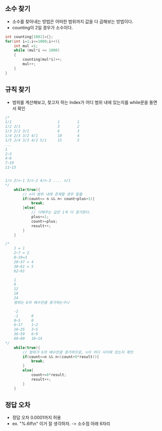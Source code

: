 

## 소수 찾기
- 소수를 찾아내는 방법은 어떠한 범위까지 값을 다 곱해보는 방법이다.
- counting이 2일 경우가 소수이다.
``` C++
int counting[1001]={};
for(int i=1;i<=1000;i++){
    int mul =1;
    while (mul*i <= 1000)
    {
        counting[mul*i]++;
        mul++;
    }
}
```

## 규칙 찾기
- 범위를 계산해보고, 찾고자 하는 Index가 어디 범위 내에 있는지를 while문을 돌면서 확인
``` C++
/*
1/1                     1        1
1/2 2/1                 3        2
1/3 2/2 3/1             6        3
1/4 2/3 3/2 4/1         10       4
1/5 2/4 3/3 4/2 5/1     15       5
...
1
2~3
4~6
7~10
11~15


1/n 2/n-1 3/n-2 4/n-3 .... n/1
*/
    while(true){
        // n이 범위 내에 존재할 경우 탈출
        if(count<= n && n< count+plus+1){
            break;
        }else{
            // 더해주는 값은 1씩 더 증가한다.
            plus+=1;
            count+=plus;
            result++;
        }
    }
```

``` C++
/*
    1 = 1           
    2~7 = 2         
    8~19=3
    20~37 = 4
    38~61 = 5
    62~91

    1
    6
    12
    18
    24
    범위는 6의 배수만큼 증가하는구나

    -2
    -1      0
    0~5     0   
    6~17    1~2   
    18~35   3~5
    36~59   6~9
    60~89   10~14
*/
    while(true){
        // 범위가 6의 배수만큼 증가하므로, n이 어디 사이에 있는지 확인
        if(count<=n && n<(count+6*result)){
            break;
        }
        else{
            count+=6*result;
            result++;
        }
    }
```

## 정답 오차
- 정답 오차 0.0001까지 허용
- ex. "%.6lf\n" 이거 잘 생각하자. -> 소수점 아래 6자리